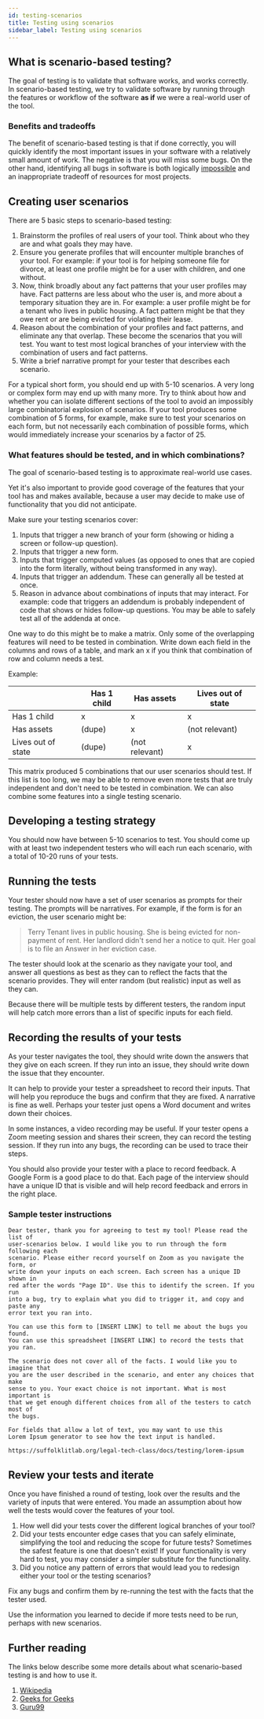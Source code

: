 ```yaml
---
id: testing-scenarios
title: Testing using scenarios
sidebar_label: Testing using scenarios
---
```


## What is scenario-based testing?

The goal of testing is to validate that software works, and works correctly. In
scenario-based testing, we try to validate software by running through the
features or workflow of the software **as if** we were a real-world user of the
tool.

### Benefits and tradeoffs

The benefit of scenario-based testing is that if done correctly, you will
quickly identify the most important issues in your software with a relatively
small amount of work. The negative is that you will miss some bugs. On the other
hand, identifying all bugs in software is both logically
[impossible](https://en.wikipedia.org/wiki/Halting_problem) and an
inappropriate tradeoff of resources for most projects.

## Creating user scenarios

There are 5 basic steps to scenario-based testing:

1. Brainstorm the profiles of real users of your tool. Think about who they are
   and what goals they may have.
1. Ensure you generate profiles that will encounter multiple branches of your
   tool. For example: if your tool is for helping someone file for divorce, at
   least one profile might be for a user with children, and one without.
1. Now, think broadly about any fact patterns that your user profiles may have.
   Fact patterns are less about who the user is, and more about a temporary
   situation they are in. For example: a user profile might be for a tenant who
   lives in public housing. A fact pattern might be that they owe rent or are
   being evicted for violating their lease.
1. Reason about the combination of your profiles and fact patterns, and
   eliminate any that overlap. These become the scenarios that you will test.
   You want to test most logical branches of your interview with the combination
   of users and fact patterns.
1. Write a brief narrative prompt for your tester that describes each scenario.

For a typical short form, you should end up with 5-10 scenarios. A very long or
complex form may end up with many more. Try to think about how and whether you
can isolate different sections of the tool to avoid an impossibly large
combinatorial explosion of scenarios. If your tool produces some combination of
5 forms, for example, make sure to test your scenarios on each form, but not
necessarily each combination of possible forms, which would immediately increase
your scenarios by a factor of 25.

### What features should be tested, and in which combinations?

The goal of scenario-based testing is to approximate real-world use cases.

Yet it's also important to provide good coverage of the features that your tool has
and makes available, because a user may decide to make use of functionality that
you did not anticipate.

Make sure your testing scenarios cover:

1. Inputs that trigger a new branch of your form (showing or hiding a screen or
   follow-up question).
1. Inputs that trigger a new form.
1. Inputs that trigger computed values (as opposed to ones that are copied into
   the form literally, without being transformed in any way).
1. Inputs that trigger an addendum. These can generally all be tested at once.
1. Reason in advance about combinations of inputs that may interact. For
   example: code that triggers an addendum is probably independent of code that
   shows or hides follow-up questions. You may be able to safely test all of the
   addenda at once.

One way to do this might be to make a matrix. Only some of the overlapping
features will need to be tested in combination. Write down each field 
in the columns and rows of a table, and mark an x if you think that combination of
row and column needs a test.

Example:

&nbsp;      |Has 1 child | Has assets | Lives out of state
-------------|------------|------------|--------------------
Has 1 child | x           | x          | x
Has assets  | (dupe)      | x          |  (not relevant)
Lives out of state |(dupe)| (not relevant) | x

This matrix produced 5 combinations that our user scenarios should
test. If this list is too long, we may be able to remove even more
tests that are truly independent and don't need to be tested in 
combination. We can also combine some features into a single testing
scenario.

## Developing a testing strategy

You should now have between 5-10 scenarios to test. You should come up with at
least two independent testers who will each run each scenario, with a total of
10-20 runs of your tests.

## Running the tests

Your tester should now have a set of user scenarios as prompts for their
testing. The prompts will be narratives. For example, if the form is for an
eviction, the user scenario might be:

> Terry Tenant lives in public housing. She is being evicted for non-payment of
> rent. Her landlord didn't send her a notice to quit. Her goal is to file an
> Answer in her eviction case.

The tester should look at the scenario as they navigate your tool, and answer
all questions as best as they can to reflect the facts that the scenario
provides. They will enter random (but realistic) input as well as they can.

Because there will be multiple tests by different testers, the random input
will help catch more errors than a list of specific inputs for each field.

## Recording the results of your tests

As your tester navigates the tool, they should write down the answers that they
give on each screen. If they run into an issue, they should write down the issue
that they encounter.

It can help to provide your tester a spreadsheet to record their inputs. That
will help you reproduce the bugs and confirm that they are fixed. A narrative is
fine as well. Perhaps your tester just opens a Word document and writes down
their choices.

In some instances, a video recording may be useful. If your tester opens a Zoom
meeting session and shares their screen, they can record the testing session. If
they run into any bugs, the recording can be used to trace their steps.

You should also provide your tester with a place to record feedback. A Google
Form is a good place to do that. Each page of the interview should have a unique
ID that is visible and will help record feedback and errors in the right place.

### Sample tester instructions

```
Dear tester, thank you for agreeing to test my tool! Please read the list of
user-scenarios below. I would like you to run through the form following each
scenario. Please either record yourself on Zoom as you navigate the form, or
write down your inputs on each screen. Each screen has a unique ID shown in
red after the words "Page ID". Use this to identify the screen. If you run
into a bug, try to explain what you did to trigger it, and copy and paste any
error text you ran into.

You can use this form to [INSERT LINK] to tell me about the bugs you found.
You can use this spreadsheet [INSERT LINK] to record the tests that you ran.

The scenario does not cover all of the facts. I would like you to imagine that
you are the user described in the scenario, and enter any choices that make
sense to you. Your exact choice is not important. What is most important is
that we get enough different choices from all of the testers to catch most of
the bugs.

For fields that allow a lot of text, you may want to use this 
Lorem Ipsum generator to see how the text input is handled.

https://suffolklitlab.org/legal-tech-class/docs/testing/lorem-ipsum

```

## Review your tests and iterate

Once you have finished a round of testing, look over the results and the
variety of inputs that were entered. You made an assumption about how well
the tests would cover the features of your tool.

1. How well did your tests cover the different logical branches of your tool?
1. Did your tests encounter edge cases that you can safely eliminate,
   simplifying the tool and reducing the scope for future tests? Sometimes the
   safest feature is one that doesn't exist! If your functionality is very
   hard to test, you may consider a simpler substitute for the functionality.
1. Did you notice any pattern of errors that would lead you to redesign either
   your tool or the testing scenarios?

Fix any bugs and confirm them by re-running the test with the facts that the
tester used.

Use the information you learned to decide if more tests need to be run, perhaps 
with new scenarios.

## Further reading

The links below describe some more details about what scenario-based testing is
and how to use it.

1. [Wikipedia](https://en.wikipedia.org/wiki/Scenario_testing)
1. [Geeks for Geeks](https://www.geeksforgeeks.org/software-testing-scenario-testing/)
1. [Guru99](https://www.guru99.com/test-scenario.html)